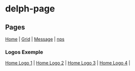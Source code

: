 # delph-page

## Pages

[Home](https://dekionbr.github.io/delph-page/static/home.html) | [Grid](https://dekionbr.github.io/delph-page/static/grid.html) | [Message](https://dekionbr.github.io/delph-page/static/message.html) | [nps](https://dekionbr.github.io/delph-page/static/nps.html)

### Logos Exemple

[Home Logo 1](https://dekionbr.github.io/delph-page/static/home-logo.html) | 
[Home Logo 2](https://dekionbr.github.io/delph-page/static/home-logo2.html) | 
[Home Logo 3](https://dekionbr.github.io/delph-page/static/home-logo3.html) | 
[Home Logo 4](https://dekionbr.github.io/delph-page/static/home-logo4.html) | 